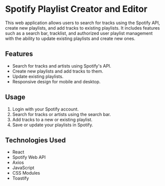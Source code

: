 # Spotify Playlist Creator and Editor

This web application allows users to search for tracks using the Spotify API, create new playlists, and add tracks to existing playlists. It includes features such as a search bar, tracklist, and authorized user playlist management with the ability to update existing playlists and create new ones.

## Features
- Search for tracks and artists using Spotify's API.
- Create new playlists and add tracks to them.
- Update existing playlists.
- Responsive design for mobile and desktop.

## Usage
1. Login with your Spotify account.
2. Search for tracks or artists using the search bar.
3. Add tracks to a new or existing playlist.
4. Save or update your playlists in Spotify.

## Technologies Used
- React
- Spotify Web API
- Axios
- JavaScript
- CSS Modules
- Toastify
